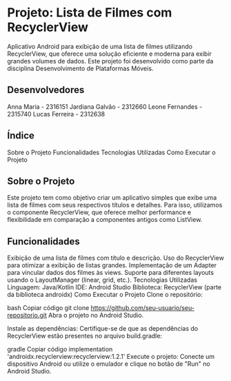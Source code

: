 # Projeto: Lista de Filmes com RecyclerView
Aplicativo Android para exibição de uma lista de filmes utilizando RecyclerView, que oferece uma solução eficiente e moderna para exibir grandes volumes de dados. Este projeto foi desenvolvido como parte da disciplina Desenvolvimento de Plataformas Móveis.

## Desenvolvedores
Anna Maria - 2316151
Jardiana Galvão - 2312660
Leone Fernandes - 2315740
Lucas Ferreira - 2312638

## Índice
Sobre o Projeto
Funcionalidades
Tecnologias Utilizadas
Como Executar o Projeto

## Sobre o Projeto
Este projeto tem como objetivo criar um aplicativo simples que exibe uma lista de filmes com seus respectivos títulos e detalhes. Para isso, utilizamos o componente RecyclerView, que oferece melhor performance e flexibilidade em comparação a componentes antigos como ListView.

## Funcionalidades
Exibição de uma lista de filmes com título e descrição.
Uso do RecyclerView para otimizar a exibição de listas grandes.
Implementação de um Adapter para vincular dados dos filmes às views.
Suporte para diferentes layouts usando o LayoutManager (linear, grid, etc.).
Tecnologias Utilizadas
Linguagem: Java/Kotlin
IDE: Android Studio
Biblioteca: RecyclerView (parte da biblioteca androidx)
Como Executar o Projeto
Clone o repositório:

bash
Copiar código
git clone https://github.com/seu-usuario/seu-repositorio.git
Abra o projeto no Android Studio.

Instale as dependências: Certifique-se de que as dependências do RecyclerView estão presentes no arquivo build.gradle:

gradle
Copiar código
implementation 'androidx.recyclerview:recyclerview:1.2.1'
Execute o projeto: Conecte um dispositivo Android ou utilize o emulador e clique no botão de "Run" no Android Studio.

